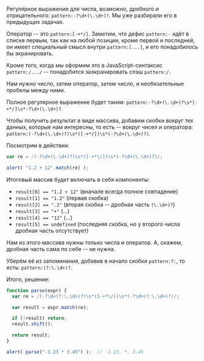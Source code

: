 Регулярное выражение для числа, возможно, дробного и отрицательного: `pattern:-?\d+(\.\d+)?`. Мы уже разбирали его в предыдущих задачах.

Оператор -- это `pattern:[-+*/]`. Заметим, что дефис `pattern:-` идёт в списке первым, так как на любой позиции, кроме первой и последней, он имеет специальный смысл внутри `pattern:[...]`, и его понадобилось бы экранировать.

Кроме того, когда мы оформим это в JavaScript-синтаксис `pattern:/.../` -- понадобится заэкранировать слэш `pattern:/`.

Нам нужно число, затем оператор, затем число, и необязательные пробелы между ними.

Полное регулярное выражение будет таким: `pattern:-?\d+(\.\d+)?\s*[-+*/]\s*-?\d+(\.\d+)?`.

Чтобы получить результат в виде массива, добавим скобки вокруг тех данных, которые нам интересны, то есть -- вокруг чисел и оператора: `pattern:(-?\d+(\.\d+)?)\s*([-+*/])\s*(-?\d+(\.\d+)?)`.

Посмотрим в действии:
```js run
var re = /(-?\d+(\.\d+)?)\s*([-+*\/])\s*(-?\d+(\.\d+)?)/;

alert( "1.2 + 12".match(re) );
```

Итоговый массив будет включать в себя компоненты:

- `result[0] == "1.2 + 12"` (вначале всегда полное совпадение)
- `result[1] == "1.2"` (первая скобка)
- `result[2] == ".2"` (вторая скобка -- дробная часть `(\.\d+)?`)
- `result[3] == "+"` (...)
- `result[4] == "12"` (...)
- `result[5] == undefined` (последняя скобка, но у второго числа дробная часть отсутствует)

Нам из этого массива нужны только числа и оператор. А, скажем, дробная часть сама по себе -- не нужна.

Уберём её из запоминания, добавив в начало скобки `pattern:?:`, то есть: `pattern:(?:\.\d+)?`.

Итого, решение:

```js run
function parse(expr) {
  var re = /(-?\d+(?:\.\d+)?)\s*([-+*\/])\s*(-?\d+(?:\.\d+)?)/;

  var result = expr.match(re);

  if (!result) return;
  result.shift();

  return result;
}

alert( parse("-1.23 * 3.45") );  // -1.23, *, 3.45
```

